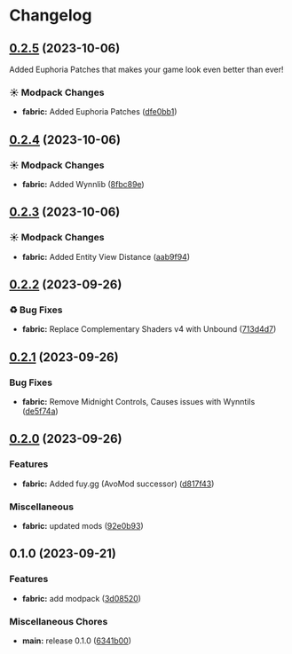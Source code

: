 # Changelog

## [0.2.5](https://github.com/jh-devv/wynn-reloaded/compare/fabric-v0.2.4...fabric-v0.2.5) (2023-10-06)
Added Euphoria Patches that makes your game look even better than ever!


### ☀ Modpack Changes

* **fabric:** Added Euphoria Patches ([dfe0bb1](https://github.com/jh-devv/wynn-reloaded/commit/dfe0bb182cc8b81026cf334fd0cae4011d7d4d57))

## [0.2.4](https://github.com/jh-devv/wynn-reloaded/compare/fabric-v0.2.3...fabric-v0.2.4) (2023-10-06)


### ☀ Modpack Changes

* **fabric:** Added Wynnlib ([8fbc89e](https://github.com/jh-devv/wynn-reloaded/commit/8fbc89ed501282eefce53f3e95a1580b268d858d))

## [0.2.3](https://github.com/jh-devv/wynn-reloaded/compare/fabric-v0.2.2...fabric-v0.2.3) (2023-10-06)


### ☀ Modpack Changes

* **fabric:** Added Entity View Distance ([aab9f94](https://github.com/jh-devv/wynn-reloaded/commit/aab9f94044e0aa1b2687d23998ea0e470eae8d30))

## [0.2.2](https://github.com/jh-devv/wynn-reloaded/compare/fabric-v0.2.1...fabric-v0.2.2) (2023-09-26)


### ♻ Bug Fixes

* **fabric:** Replace Complementary Shaders v4 with Unbound ([713d4d7](https://github.com/jh-devv/wynn-reloaded/commit/713d4d72f3e27f648630ba607fdbd19e02b9d000))

## [0.2.1](https://github.com/jh-devv/wynn-reloaded/compare/fabric-v0.2.0...fabric-v0.2.1) (2023-09-26)


### Bug Fixes

* **fabric:** Remove Midnight Controls, Causes issues with Wynntils ([de5f74a](https://github.com/jh-devv/wynn-reloaded/commit/de5f74ac509290ae64d17ff3bfa8c517012641b2))

## [0.2.0](https://github.com/jh-devv/wynn-reloaded/compare/fabric-v0.1.0...fabric-v0.2.0) (2023-09-26)


### Features

* **fabric:** Added fuy.gg (AvoMod successor) ([d817f43](https://github.com/jh-devv/wynn-reloaded/commit/d817f435cda0ad997ca33be0d02a589b5e4aa30c))


### Miscellaneous

* **fabric:** updated mods ([92e0b93](https://github.com/jh-devv/wynn-reloaded/commit/92e0b93c653929ca84cd9468a3d7f46528842a89))

## 0.1.0 (2023-09-21)


### Features

* **fabric:** add modpack ([3d08520](https://github.com/jh-devv/wynn-reloaded/commit/3d08520d488e2bf951dcf21ea4b58e1409ad3026))


### Miscellaneous Chores

* **main:** release 0.1.0 ([6341b00](https://github.com/jh-devv/wynn-reloaded/commit/6341b0049043d9a8f4546e3df91a6242bf026495))
